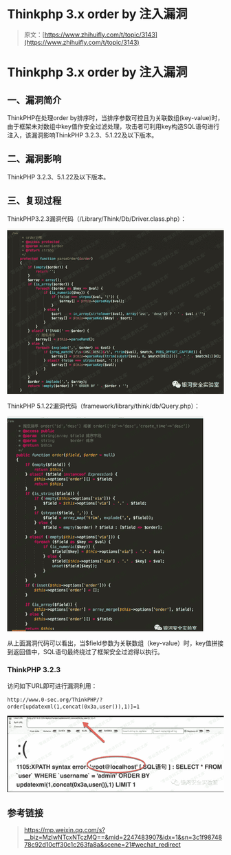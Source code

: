# Thinkphp 3.x order by 注入漏洞

> 原文：[https://www.zhihuifly.com/t/topic/3143](https://www.zhihuifly.com/t/topic/3143)

# Thinkphp 3.x order by 注入漏洞

## 一、漏洞简介

ThinkPHP在处理order by排序时，当排序参数可控且为关联数组(key-value)时，由于框架未对数组中key值作安全过滤处理，攻击者可利用key构造SQL语句进行注入，该漏洞影响ThinkPHP 3.2.3、5.1.22及以下版本。

## 二、漏洞影响

ThinkPHP 3.2.3、5.1.22及以下版本。

## 三、复现过程

ThinkPHP3.2.3漏洞代码（/Library/Think/Db/Driver.class.php）：

![image](img/0f963c85c244bf968992a6f28f4a9665.png)

ThinkPHP 5.1.22漏洞代码（framework/library/think/db/Query.php）：

![image](img/22e42b8ada46f7c7e7fd73872d7c2e6f.png)

从上面漏洞代码可以看出，当$field参数为关联数组（key-value）时，key值拼接到返回值中，SQL语句最终绕过了框架安全过滤得以执行。

### ThinkPHP 3.2.3

访问如下URL即可进行漏洞利用：

```
http://www.0-sec.org/ThinkPHP/?order[updatexml(1,concat(0x3a,user()),1)]=1 
```

![image](img/d65d22e2a50b2b94213ea4e8160d769b.png)

## 参考链接

> https://mp.weixin.qq.com/s?__biz=MzIwNTcxNTczMQ==&mid=2247483907&idx=1&sn=3c1f9874878c92d10cff30c1c263fa8a&scene=21#wechat_redirect